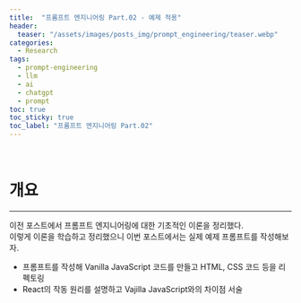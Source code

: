 ```yaml
---
title:  "프롬프트 엔지니어링 Part.02 - 예제 적용"
header:
  teaser: "/assets/images/posts_img/prompt_engineering/teaser.webp"
categories:
  - Research
tags:
  - prompt-engineering
  - llm
  - ai
  - chatgpt
  - prompt
toc: true
toc_sticky: true
toc_label: "프롬프트 엔지니어링 Part.02"
---
```

<br>

# 개요
---
이전 포스트에서 프롬프트 엔지니어링에 대한 기초적인 이론을 정리했다.   
이렇게 이론을 학습하고 정리했으니 이번 포스트에서는 실제 예제 프롬프트를 작성해보자.   
- 프롬프트를 작성해 Vanilla JavaScript 코드를 만들고 HTML, CSS 코드 등을 리펙토링
- React의 작동 원리를 설명하고 Vajilla JavaScript와의 차이점 서술